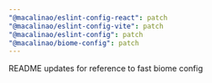 ```yaml
---
"@macalinao/eslint-config-react": patch
"@macalinao/eslint-config-vite": patch
"@macalinao/eslint-config": patch
"@macalinao/biome-config": patch
---
```


README updates for reference to fast biome config

